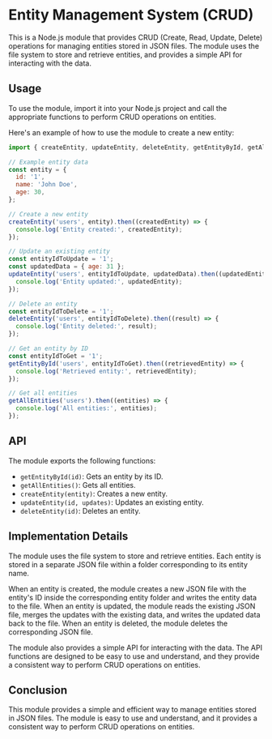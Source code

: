 # Entity Management System (CRUD)

This is a Node.js module that provides CRUD (Create, Read, Update, Delete) operations for managing entities stored in JSON files. The module uses the file system to store and retrieve entities, and provides a simple API for interacting with the data.

## Usage

To use the module, import it into your Node.js project and call the appropriate functions to perform CRUD operations on entities.

Here's an example of how to use the module to create a new entity:

```javascript
import { createEntity, updateEntity, deleteEntity, getEntityById, getAllEntities } from 'filezzz';

// Example entity data
const entity = {
  id: '1',
  name: 'John Doe',
  age: 30,
};

// Create a new entity
createEntity('users', entity).then((createdEntity) => {
  console.log('Entity created:', createdEntity);
});

// Update an existing entity
const entityIdToUpdate = '1';
const updatedData = { age: 31 };
updateEntity('users', entityIdToUpdate, updatedData).then((updatedEntity) => {
  console.log('Entity updated:', updatedEntity);
});

// Delete an entity
const entityIdToDelete = '1';
deleteEntity('users', entityIdToDelete).then((result) => {
  console.log('Entity deleted:', result);
});

// Get an entity by ID
const entityIdToGet = '1';
getEntityById('users', entityIdToGet).then((retrievedEntity) => {
  console.log('Retrieved entity:', retrievedEntity);
});

// Get all entities
getAllEntities('users').then((entities) => {
  console.log('All entities:', entities);
});
```

## API

The module exports the following functions:

- `getEntityById(id)`: Gets an entity by its ID.
- `getAllEntities()`: Gets all entities.
- `createEntity(entity)`: Creates a new entity.
- `updateEntity(id, updates)`: Updates an existing entity.
- `deleteEntity(id)`: Deletes an entity.

## Implementation Details

The module uses the file system to store and retrieve entities. Each entity is stored in a separate JSON file within a folder corresponding to its entity name.

When an entity is created, the module creates a new JSON file with the entity's ID inside the corresponding entity folder and writes the entity data to the file. When an entity is updated, the module reads the existing JSON file, merges the updates with the existing data, and writes the updated data back to the file. When an entity is deleted, the module deletes the corresponding JSON file.

The module also provides a simple API for interacting with the data. The API functions are designed to be easy to use and understand, and they provide a consistent way to perform CRUD operations on entities.

## Conclusion

This module provides a simple and efficient way to manage entities stored in JSON files. The module is easy to use and understand, and it provides a consistent way to perform CRUD operations on entities.

